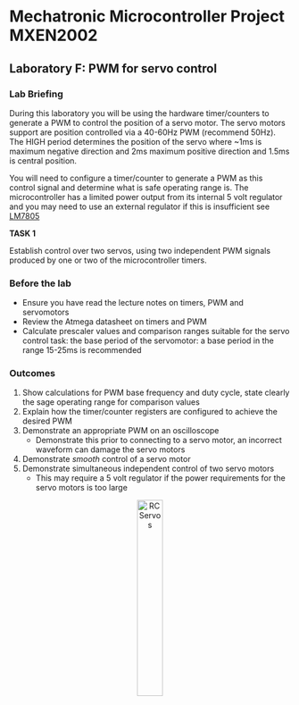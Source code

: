 # Mechatronic Microcontroller Project MXEN2002

## Laboratory F: PWM for servo control

### Lab Briefing

During this laboratory you will be using the hardware timer/counters to generate a PWM to control the position of a servo motor. The servo motors support are position controlled via a 40-60Hz PWM (recommend 50Hz). The HIGH period determines the position of the servo where ~1ms is maximum negative direction and 2ms maximum positive direction and 1.5ms is central position.

You will need to configure a timer/counter to generate a PWM as this control signal and determine what is safe operating range is. The microcontroller has a limited power output from its internal 5 volt regulator and you may need to use an external regulator if this is insufficient see [LM7805](https://www.st.com/resource/en/datasheet/l78.pdf)

**TASK 1**

Establish control over two servos, using two independent PWM signals produced by one or two of the microcontroller timers.
  
### Before the lab
- Ensure you have read the lecture notes on timers, PWM and servomotors
- Review the Atmega datasheet on timers and PWM
- Calculate prescaler values and comparison ranges suitable for the servo control task: the base period of the servomotor: a base period in the range 15-25ms is recommended

### Outcomes
1. Show calculations for PWM base frequency and duty cycle, state clearly the sage operating range for comparison values
2. Explain how the timer/counter registers are configured to achieve the desired PWM
3. Demonstrate an appropriate PWM on an oscilloscope
   - Demonstrate this prior to connecting to a servo motor, an incorrect waveform can damage the servo motors
4. Demonstrate *smooth* control of a servo motor
5. Demonstrate simultaneous independent control of two servo motors
   - This may require a 5 volt regulator if the power requirements for the servo motors is too large

<p align="center"> <img src="https://upload.wikimedia.org/wikipedia/commons/3/30/Two_hobby_servo_motors.jpg" alt="RC Servos" width="30%"> </p>
